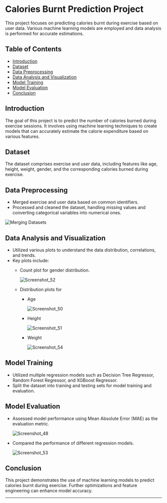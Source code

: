 # Calories Burnt Prediction Project

This project focuses on predicting calories burnt during exercise based on user data. Various machine learning models are employed and data analysis is performed for accurate estimations.

## Table of Contents
- [Introduction](#introduction)
- [Dataset](#dataset)
- [Data Preprocessing](#data-preprocessing)
- [Data Analysis and Visualization](#data-analysis-and-visualization)
- [Model Training](#model-training)
- [Model Evaluation](#model-evaluation)
- [Conclusion](#conclusion)

## Introduction

The goal of this project is to predict the number of calories burned during exercise sessions. It involves using machine learning techniques to create models that can accurately estimate the calorie expenditure based on various features.

## Dataset

The dataset comprises exercise and user data, including features like age, height, weight, gender, and the corresponding calories burned during exercise.

## Data Preprocessing

- Merged exercise and user data based on common identifiers.
- Processed and cleaned the dataset, handling missing values and converting categorical variables into numerical ones.

![Merging Datasets](https://github.com/gaytrisran03/Calorie-Prediction/assets/78645392/9c1dca40-5d01-4493-a952-134422dc4b3b)

## Data Analysis and Visualization

- Utilized various plots to understand the data distribution, correlations, and trends.
- Key plots include:
  - Count plot for gender distribution.
    
    ![Screenshot_52](https://github.com/gaytrisran03/Calorie-Prediction/assets/78645392/bac88bb9-304c-41ff-9d8c-3780f1d51f1e)

  - Distribution plots for
    - Age
    
      ![Screenshot_50](https://github.com/gaytrisran03/Calorie-Prediction/assets/78645392/32e54149-6f67-4692-9369-422e10025db6)

    - Height
      
      ![Screenshot_51](https://github.com/gaytrisran03/Calorie-Prediction/assets/78645392/94c69c4e-a495-4828-960d-74859e916eed)

    - Weight
      
      ![Screenshot_54](https://github.com/gaytrisran03/Calorie-Prediction/assets/78645392/a2852849-e027-46c3-afed-71637d27c5a6)

## Model Training

- Utilized multiple regression models such as Decision Tree Regressor, Random Forest Regressor, and XGBoost Regressor.
- Split the dataset into training and testing sets for model training and evaluation.

## Model Evaluation

- Assessed model performance using Mean Absolute Error (MAE) as the evaluation metric.
  
  ![Screenshot_48](https://github.com/gaytrisran03/Calorie-Prediction/assets/78645392/4b2e51c1-3504-4918-b1fd-c7ad9274f34e)

- Compared the performance of different regression models.
  
  ![Screenshot_53](https://github.com/gaytrisran03/Calorie-Prediction/assets/78645392/d18b6b65-eae7-4b8a-b983-b303cf4a2137)

## Conclusion

This project demonstrates the use of machine learning models to predict calories burnt during exercise. Further optimizations and feature engineering can enhance model accuracy.

---
